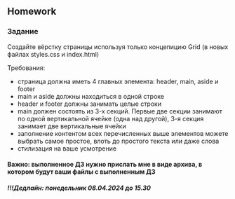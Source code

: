 ##  Homework

### Задание

Создайте вёрстку страницы используя только концепицию Grid (в новых файлах styles.css и index.html)

Требования:
- страница должна иметь 4 главных элемента: header, main, aside и footer
- main и aside должны находиться в одной строке
- header и footer должны занимать целые строки
- main должен состоять из 3-х секций. Первые две секции занимают по одной вертикальной ячейке (одна над другой), 3-я секция занимает две вертикальные ячейки
- заполнение контентом всех перечисленных выше элементов можете выбрать самое простое, влоть до простого текста или даже слова
- стилизация на ваше усмотрение

#### Важно: выполненное ДЗ нужно прислать мне в виде архива, в котором будут ваши файлы с выполненным ДЗ

##### !!!Дедлайн: понедельник 08.04.2024 до 15.30



